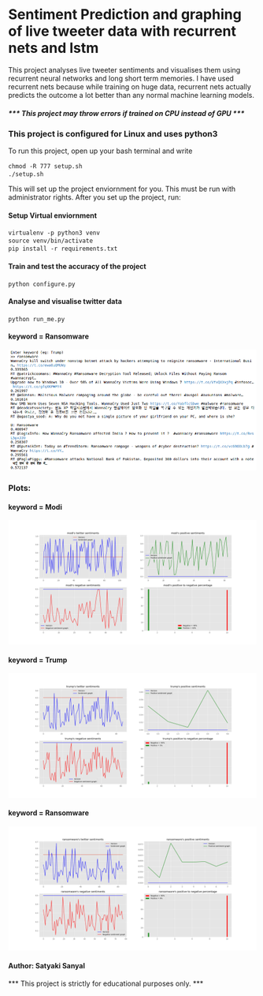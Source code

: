 # Sentiment Prediction and graphing of live tweeter data with recurrent nets and lstm
This project analyses live tweeter sentiments and visualises them using recurrent neural networks and long short term memories. I have used recurrent nets because while training on huge data, recurrent nets actually predicts the outcome a lot better than any normal machine learning models.

##### *** This project may throw errors if trained on CPU instead of GPU ***

### This project is configured for Linux and uses python3
To run this project, open up your bash terminal and write

```
chmod -R 777 setup.sh
./setup.sh
```

This will set up the project enviornment for you. This must be run with administrator rights.
After you set up the project, run:

#### Setup Virtual enviornment

```
virtualenv -p python3 venv
source venv/bin/activate
pip install -r requirements.txt
```

#### Train and test the accuracy of the project

```
python configure.py
```

#### Analyse and visualise twitter data

```
python run_me.py

```

#### keyword = Ransomware
![Terminal screen_4](https://github.com/Satyaki0924/sentiment-prediction-and-graphing-of-live-tweeter-data-with-recurrent-nets-and-lstm/blob/master/res/tweet.png?raw=true "Terminal4")

### Plots:

#### keyword = Modi
![Terminal screen_1](https://github.com/Satyaki0924/sentiment-prediction-and-graphing-of-live-tweeter-data-with-recurrent-nets-and-lstm/blob/master/res/modi-plot.png?raw=true "Terminal1")

#### keyword = Trump
![Terminal screen_2](https://github.com/Satyaki0924/sentiment-prediction-and-graphing-of-live-tweeter-data-with-recurrent-nets-and-lstm/blob/master/res/trump-plot.png?raw=true "Terminal2")

#### keyword = Ransomware
![Terminal screen_3](https://github.com/Satyaki0924/sentiment-prediction-and-graphing-of-live-tweeter-data-with-recurrent-nets-and-lstm/blob/master/res/ransomware-plot.png?raw=true "Terminal3")


#### Author: Satyaki Sanyal
*** This project is strictly for educational purposes only. ***
